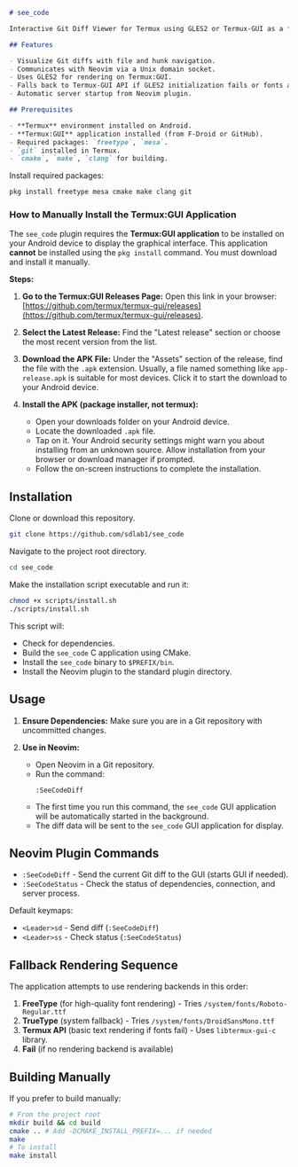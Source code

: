 ```markdown
# see_code

Interactive Git Diff Viewer for Termux using GLES2 or Termux-GUI as a fallback.

## Features

- Visualize Git diffs with file and hunk navigation.
- Communicates with Neovim via a Unix domain socket.
- Uses GLES2 for rendering on Termux:GUI.
- Falls back to Termux-GUI API if GLES2 initialization fails or fonts are unavailable.
- Automatic server startup from Neovim plugin.

## Prerequisites

- **Termux** environment installed on Android.
- **Termux:GUI** application installed (from F-Droid or GitHub).
- Required packages: `freetype`, `mesa`.
- `git` installed in Termux.
- `cmake`, `make`, `clang` for building.
```
Install required packages:
```bash
pkg install freetype mesa cmake make clang git
```

### How to Manually Install the Termux:GUI Application

The `see_code` plugin requires the **Termux:GUI application** to be installed on your Android device to display the graphical interface. This application **cannot** be installed using the `pkg install` command. You must download and install it manually.

**Steps:**

1.  **Go to the Termux:GUI Releases Page:**
    Open this link in your browser: [https://github.com/termux/termux-gui/releases](https://github.com/termux/termux-gui/releases).

2.  **Select the Latest Release:**
    Find the "Latest release" section or choose the most recent version from the list.

3.  **Download the APK File:**
    Under the "Assets" section of the release, find the file with the `.apk` extension. Usually, a file named something like `app-release.apk` is suitable for most devices. Click it to start the download to your Android device.

4.  **Install the APK (package installer, not termux):**
    *   Open your downloads folder on your Android device.
    *   Locate the downloaded `.apk` file.
    *   Tap on it. Your Android security settings might warn you about installing from an unknown source. Allow installation from your browser or download manager if prompted.
    *   Follow the on-screen instructions to complete the installation.

## Installation

Clone or download this repository.
```bash
git clone https://github.com/sdlab1/see_code
```
Navigate to the project root directory.
```bash
cd see_code
```
Make the installation script executable and run it:
```bash
chmod +x scripts/install.sh
./scripts/install.sh
```

This script will:
- Check for dependencies.
- Build the `see_code` C application using CMake.
- Install the `see_code` binary to `$PREFIX/bin`.
- Install the Neovim plugin to the standard plugin directory.

## Usage

1. **Ensure Dependencies:** Make sure you are in a Git repository with uncommitted changes.

2. **Use in Neovim:**
   - Open Neovim in a Git repository.
   - Run the command:
     ```
     :SeeCodeDiff
     ```
   - The first time you run this command, the `see_code` GUI application will be automatically started in the background.
   - The diff data will be sent to the `see_code` GUI application for display.

## Neovim Plugin Commands

- `:SeeCodeDiff` - Send the current Git diff to the GUI (starts GUI if needed).
- `:SeeCodeStatus` - Check the status of dependencies, connection, and server process.

Default keymaps:
- `<Leader>sd` - Send diff (`:SeeCodeDiff`)
- `<Leader>ss` - Check status (`:SeeCodeStatus`)

## Fallback Rendering Sequence

The application attempts to use rendering backends in this order:
1. **FreeType** (for high-quality font rendering) - Tries `/system/fonts/Roboto-Regular.ttf`
2. **TrueType** (system fallback) - Tries `/system/fonts/DroidSansMono.ttf`
3. **Termux API** (basic text rendering if fonts fail) - Uses `libtermux-gui-c` library.
4. **Fail** (if no rendering backend is available)

## Building Manually

If you prefer to build manually:

```bash
# From the project root
mkdir build && cd build
cmake .. # Add -DCMAKE_INSTALL_PREFIX=... if needed
make
# To install
make install
```
